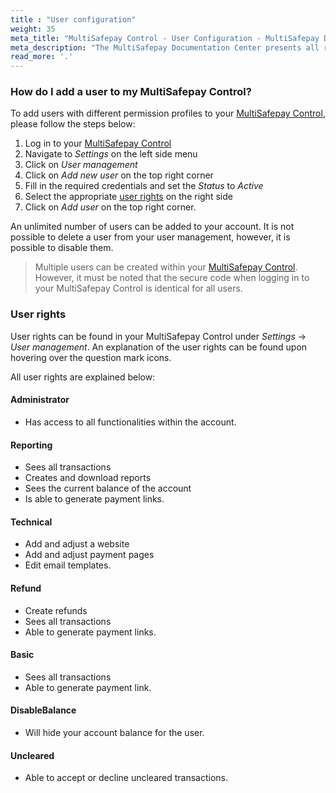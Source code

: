 ```yaml
---
title : "User configuration"
weight: 35
meta_title: "MultiSafepay Control - User Configuration - MultiSafepay Docs"
meta_description: "The MultiSafepay Documentation Center presents all relevant information about our Plugins and API. You can also find support pages for payment methods, tools and general questions as well as the contact details of our Support and Integration Teams."
read_more: '.'
---
```


### How do I add a user to my MultiSafepay Control?

To add users with different permission profiles to your [MultiSafepay Control](https://merchant.multisafepay.com), please follow the steps below:

1. Log in to your [MultiSafepay Control](https://merchant.multisafepay.com)
2. Navigate to _Settings_ on the left side menu
3. Click on _User management_
4. Click on _Add new user_ on the top right corner
5. Fill in the required credentials and set the _Status_ to _Active_
6. Select the appropriate [user rights](/tools/multisafepay-control/users/#user-rights) on the right side
7. Click on _Add user_ on the top right corner.

An unlimited number of users can be added to your account. It is not possible to delete a user from your user management, however, it is possible to disable them.

> Multiple users can be created within your [MultiSafepay Control](https://merchant.multisafepay.com). However, it must be noted that the secure code when logging in to your MultiSafepay Control is identical for all users.

### User rights

User rights can be found in your MultiSafepay Control under _Settings_ → _User management_. An explanation of the user rights can be found upon hovering over the question mark icons.

All user rights are explained below:

#### Administrator

* Has access to all functionalities within the account.

#### Reporting

* Sees all transactions
* Creates and download reports
* Sees the current balance of the account
* Is able to generate payment links.

#### Technical

* Add and adjust a website
* Add and adjust payment pages
* Edit email templates.

#### Refund

* Create refunds
* Sees all transactions
* Able to generate payment links.

#### Basic

* Sees all transactions
* Able to generate payment link.

#### DisableBalance

* Will hide your account balance for the user.

#### Uncleared

* Able to accept or decline uncleared transactions.

